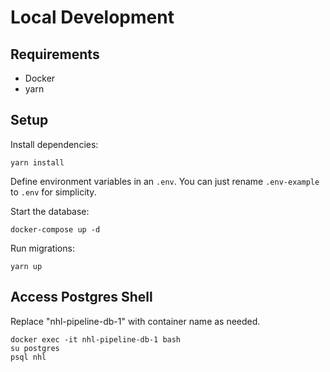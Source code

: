 # Local Development

## Requirements
- Docker
- yarn

## Setup
Install dependencies:
  
    yarn install

Define environment variables in an `.env`. You can just rename `.env-example` to `.env` for simplicity.

Start the database:

    docker-compose up -d

Run migrations:

    yarn up

## Access Postgres Shell
Replace "nhl-pipeline-db-1" with container name as needed.

    docker exec -it nhl-pipeline-db-1 bash
    su postgres
    psql nhl
